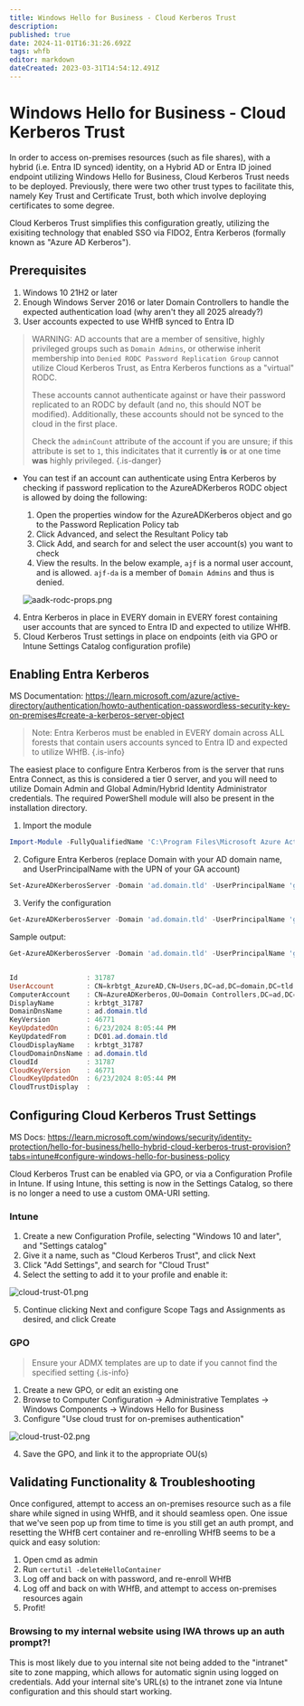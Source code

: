 ```yaml
---
title: Windows Hello for Business - Cloud Kerberos Trust
description: 
published: true
date: 2024-11-01T16:31:26.692Z
tags: whfb
editor: markdown
dateCreated: 2023-03-31T14:54:12.491Z
---
```


# Windows Hello for Business - Cloud Kerberos Trust

In order to access on-premises resources (such as file shares), with a hybrid (i.e. Entra ID synced) identity, on a Hybrid AD or Entra ID joined endpoint utilizing Windows Hello for Business, Cloud Kerberos Trust needs to be deployed. Previously, there were two other trust types to facilitate this, namely Key Trust and Certificate Trust, both which involve deploying certificates to some degree.

Cloud Kerberos Trust simplifies this configuration greatly, utilizing the exisiting technology that enabled SSO via FIDO2, Entra Kerberos (formally known as "Azure AD Kerberos").

## Prerequisites

1. Windows 10 21H2 or later
2. Enough Windows Server 2016 or later Domain Controllers to handle the expected authentication load (why aren't they all 2025 already?)
3. User accounts expected to use WHfB synced to Entra ID
> WARNING: AD accounts that are a member of sensitive, highly privileged groups such as `Domain Admins`, or otherwise inherit membership into `Denied RODC Password Replication Group` cannot utilize Cloud Kerberos Trust, as Entra Kerberos functions as a "virtual" RODC.
>
> These accounts cannot authenticate against or have their password replicated to an RODC by default (and no, this should NOT be modified). Additionally, these accounts should not be synced to the cloud in the first place.
>
> Check the `adminCount` attribute of the account if you are unsure; if this attribute is set to `1`, this indicitates that it currently **is** or at one time **was** highly privileged.
{.is-danger}
* You can test if an account can authenticate using Entra Kerberos by checking if password replication to the AzureADKerberos RODC object is allowed by doing the following:
  1. Open the properties window for the AzureADKerberos object and go to the Password Replication Policy tab
  2. Click Advanced, and select the Resultant Policy tab
  3. Click Add, and search for and select the user account(s) you want to check
  4. View the results. In the below example, `ajf` is a normal user account, and is allowed. `ajf-da` is a member of `Domain Admins` and thus is denied.

  ![aadk-rodc-props.png](/aadk-rodc-props.png)

4. Entra Kerberos in place in EVERY domain in EVERY forest containing user accounts that are synced to Entra ID and expected to utilize WHfB.
5. Cloud Kerberos Trust settings in place on endpoints (eith via GPO or Intune Settings Catalog configuration profile)

## Enabling Entra Kerberos

MS Documentation: https://learn.microsoft.com/azure/active-directory/authentication/howto-authentication-passwordless-security-key-on-premises#create-a-kerberos-server-object

> Note: Entra Kerberos must be enabled in EVERY domain across ALL forests that contain users accounts synced to Entra ID and expected to utilize WHfB.
{.is-info}

The easiest place to configure Entra Kerberos from is the server that runs Entra Connect, as this is considered a tier 0 server, and you will need to utilize Domain Admin and Global Admin/Hybrid Identity Administrator credentials. The required PowerShell module will also be present in the installation directory.

1. Import the module
```powershell
Import-Module -FullyQualifiedName 'C:\Program Files\Microsoft Azure Active Directory Connect\AzureADKerberos\AzureAdKerberos.psd1'
```
2. Cofigure Entra Kerberos (replace Domain with your AD domain name, and UserPrincipalName with the UPN of your GA account)
```powershell
Set-AzureADKerberosServer -Domain 'ad.domain.tld' -UserPrincipalName 'ga@domain.onmicrosoft.com'
```
3. Verify the configuration
```powershell
Get-AzureADKerberosServer -Domain 'ad.domain.tld' -UserPrincipalName 'ga@domain.onmicrosoft.com'
```
Sample output:
```powershell
Get-AzureADKerberosServer -Domain 'ad.domain.tld' -UserPrincipalName 'ga@domain.onmicrosoft.com'


Id                 : 31787
UserAccount        : CN=krbtgt_AzureAD,CN=Users,DC=ad,DC=domain,DC=tld
ComputerAccount    : CN=AzureADKerberos,OU=Domain Controllers,DC=ad,DC=domain,DC=tld
DisplayName        : krbtgt_31787
DomainDnsName      : ad.domain.tld
KeyVersion         : 46771
KeyUpdatedOn       : 6/23/2024 8:05:44 PM
KeyUpdatedFrom     : DC01.ad.domain.tld
CloudDisplayName   : krbtgt_31787
CloudDomainDnsName : ad.domain.tld
CloudId            : 31787
CloudKeyVersion    : 46771
CloudKeyUpdatedOn  : 6/23/2024 8:05:44 PM
CloudTrustDisplay  :
```

## Configuring Cloud Kerberos Trust Settings

MS Docs: https://learn.microsoft.com/windows/security/identity-protection/hello-for-business/hello-hybrid-cloud-kerberos-trust-provision?tabs=intune#configure-windows-hello-for-business-policy

Cloud Kerberos Trust can be enabled via GPO, or via a Configuration Profile in Intune. If using Intune, this setting is now in the Settings Catalog, so there is no longer a need to use a custom OMA-URI setting.

### Intune

1. Create a new Configuration Profile, selecting "Windows 10 and later", and "Settings catalog"
2. Give it a name, such as "Cloud Kerberos Trust", and click Next
3. Click "Add Settings", and search for "Cloud Trust"
4. Select the setting to add it to your profile and enable it:

![cloud-trust-01.png](/cloud-trust-01.png)

5. Continue clicking Next and configure Scope Tags and Assignments as desired, and click Create

### GPO

> Ensure your ADMX templates are up to date if you cannot find the specified setting
{.is-info}

1. Create a new GPO, or edit an existing one
2. Browse to Computer Configuration -> Administrative Templates -> Windows Components -> Windows Hello for Business
3. Configure "Use cloud trust for on-premises authentication"

![cloud-trust-02.png](/cloud-trust-02.png)

4. Save the GPO, and link it to the appropriate OU(s)

## Validating Functionality & Troubleshooting

Once configured, attempt to access an on-premises resource such as a file share while signed in using WHfB, and it should seamless open. One issue that we've seen pop up from time to time is you still get an auth prompt, and resetting the WHfB cert container and re-enrolling WHfB seems to be a quick and easy solution:

1. Open cmd as admin
2. Run `certutil -deleteHelloContainer`
3. Log off and back on with password, and re-enroll WHfB
4. Log off and back on with WHfB, and attempt to access on-premises resources again
5. Profit!

### Browsing to my internal website using IWA throws up an auth prompt?!

This is most likely due to you internal site not being added to the "intranet" site to zone mapping, which allows for automatic signin using logged on credentials. Add your internal site's URL(s) to the intranet zone via Intune configuration and this should start working.